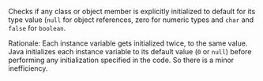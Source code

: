Checks if any class or object member is explicitly initialized to
default for its type value (`null` for
object references, zero for numeric types and `char` and `false` for
`boolean`.

Rationale: Each instance variable gets initialized twice, to the
same value. Java initializes each instance variable to its default value
(`0` or `null`) before performing any initialization specified in
the code. So there is a minor inefficiency.
